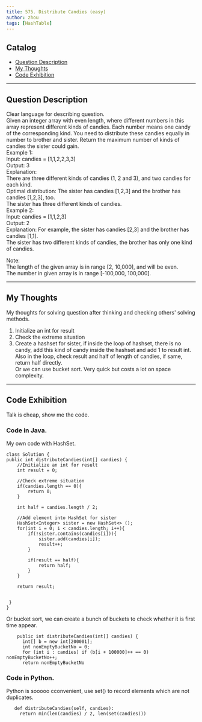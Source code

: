 ```yaml
---
title: 575. Distribute Candies (easy)                 
author: zhou      
tags: [HashTable]          
---
```


       

## Catalog  
+ [Question Description](#partI)
+ [My Thoughts](#partII)
+ [Code Exhibition](#partIII)

----------------------------------

## Question Description
Clear language for describing question.    
Given an integer array with even length, where different numbers in this array represent different kinds of candies. Each number means one candy of the corresponding kind. You need to distribute these candies equally in number to brother and sister. Return the maximum number of kinds of candies the sister could gain.    
Example 1:   
Input: candies = [1,1,2,2,3,3]   
Output: 3   
Explanation:   
There are three different kinds of candies (1, 2 and 3), and two candies for each kind.   
Optimal distribution: The sister has candies [1,2,3] and the brother has candies [1,2,3], too.    
The sister has three different kinds of candies.    
Example 2:    
Input: candies = [1,1,2,3]   
Output: 2    
Explanation: For example, the sister has candies [2,3] and the brother has candies [1,1].    
The sister has two different kinds of candies, the brother has only one kind of candies.  

Note:   
The length of the given array is in range [2, 10,000], and will be even.   
The number in given array is in range [-100,000, 100,000].    



----------------------------------

## My Thoughts
My thoughts for solving question after thinking and checking others' solving methods.        
1. Initialize an int for result    
2. Check the extreme situation    
3. Create a hashset for sister, if inside the loop of hashset, there is no candy, add this kind of candy inside the hashset and add 1 to result int. Also in the loop, check result and half of length of candies, if same, return half directly.    
Or we can use bucket sort. Very quick but costs a lot on space complexity.    


----------------------------------

## Code Exhibition
Talk is cheap, show me the code.    
### Code in Java.     
My own code with HashSet.    

    class Solution {
    public int distributeCandies(int[] candies) {
        //Initialize an int for result
        int result = 0;   
        
        //Check extreme situation   
        if(candies.length == 0){
            return 0;
        }
        
        int half = candies.length / 2;
        
        //Add element into HashSet for sister
        HashSet<Integer> sister = new HashSet<> ();
        for(int i = 0; i < candies.length; i++){
            if(!sister.contains(candies[i])){
                sister.add(candies[i]);
                result++;
            }
            
            if(result == half){
                return half;
            }
        }
        
        return result;
        
        
     }  
    }

Or bucket sort, we can create a bunch of buckets to check whether it is first time appear.    

        public int distributeCandies(int[] candies) {
          int[] b = new int[200001];
          int nonEmptyBucketNo = 0;
          for (int i : candies) if (b[i + 100000]++ == 0) nonEmptyBucketNo++;
          return nonEmptyBucketNo 


### Code in Python.   
Python is sooooo cconvenient, use set() to record elements which are not duplicates.    

       def distributeCandies(self, candies):
         return min(len(candies) / 2, len(set(candies)))


